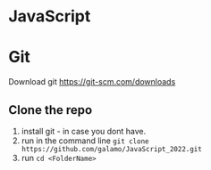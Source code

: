# JavaScript

# Git
Download git
https://git-scm.com/downloads
## Clone the repo
1. install git - in case you dont have.
2. run in the command line `git clone https://github.com/galamo/JavaScript_2022.git`
3. run `cd <FolderName>`